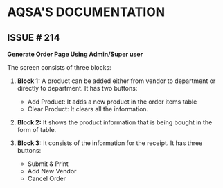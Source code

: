 # AQSA'S DOCUMENTATION
## ISSUE # 214
**Generate Order Page Using Admin/Super user**

The screen consists of three blocks:

1. **Block 1:** A product can be added either from vendor to department or directly to department. It has two buttons:

    * Add Product: It adds a new product in the order items table
    * Clear Product: It clears all the information.

2. **Block 2:** It shows the product information that is being bought in the form of table.
3. **Block 3:** It consists of the information for the receipt. It has three buttons:
    
    * Submit & Print
    * Add New Vendor
    * Cancel Order
